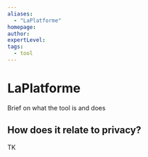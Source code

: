```yaml
---
aliases:
  - "LaPlatforme"
homepage: 
author: 
expertLevel: 
tags:
  - tool
---
```

# LaPlatforme

Brief on what the tool is and does 

## How does it relate to privacy?

TK 

